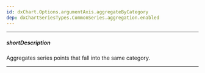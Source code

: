 ```yaml
---
id: dxChart.Options.argumentAxis.aggregateByCategory
dep: dxChartSeriesTypes.CommonSeries.aggregation.enabled
---
```

---
##### shortDescription
Aggregates series points that fall into the same category.

---
